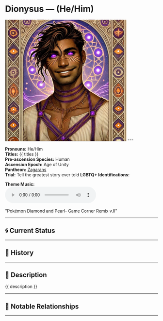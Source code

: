 # Dionysus — (He/Him)

<!-- Optional -->
<img src="Dionysus.jpg" alt="Dionysus" width="400" />
---

**Pronouns:** He/Him  
**Titles:** {{ titles }}  
**Pre-ascension Species:** Human  
**Ascension Epoch:** Age of Unity  
**Pantheon:** [Zagarans](../../pantheons/Zagarans)  
**Trial:** Tell the greatest story ever told
**LGBTQ+ Identifications:**   


**Theme Music:**  
<audio controls>
  <source src="Dionysus | Pokémon Diamond and Pearl- Game Corner Remix v.II.mp4" type="audio/mpeg">
  Your browser does not support the audio element.
</audio>

"Pokémon Diamond and Pearl- Game Corner Remix v.II"

---

## 🌀 Current Status


---

## 📜 History


---

## 🧠 Description
{{ description }}

---

## 🧩 Notable Relationships

---
